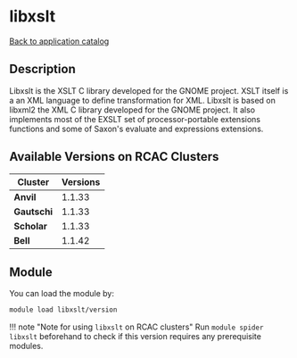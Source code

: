 # libxslt

[Back to application catalog](../app_catalog.md)

## Description
Libxslt is the XSLT C library developed for the GNOME project. XSLT itself is a an XML language to define transformation for XML. Libxslt is based on libxml2 the XML C library developed for the GNOME project. It also implements most of the EXSLT set of processor-portable extensions functions and some of Saxon's evaluate and expressions extensions.

## Available Versions on RCAC Clusters
|Cluster|Versions|
|---|---|
|**Anvil**|1.1.33|
|**Gautschi**|1.1.33|
|**Scholar**|1.1.33|
|**Bell**|1.1.42|

## Module
You can load the module by:

```bash
module load libxslt/version
```

!!! note "Note for using `libxslt` on RCAC clusters"
    Run `module spider libxslt` beforehand to check if this version requires any prerequisite modules.
